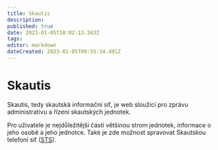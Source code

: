 ```yaml
---
title: Skautis
description: 
published: true
date: 2023-01-05T10:02:13.343Z
tags: 
editor: markdown
dateCreated: 2023-01-05T09:55:34.491Z
---
```


# Skautis
Skautis, tedy skautská informační síť, je web sloužící pro zprávu administrativu a řízení skautských jednotek. 

Pro uživatele je nejdůležitější částí většinou strom jednotek, informace o jeho osobě a jeho jednotce. Také je zde možnost spravovat Skautskou telefoní síť (<a href = "https://krizovatka.skaut.cz/skautske-benefity/sts-skautska-telefonni-sit/sts-zakladni-informace">STS</a>).